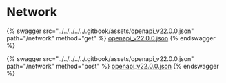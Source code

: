 # Network

{% swagger src="../../../../../.gitbook/assets/openapi_v22.0.0.json" path="/network" method="get" %}
[openapi_v22.0.0.json](../../../../../.gitbook/assets/openapi_v22.0.0.json)
{% endswagger %}

{% swagger src="../../../../../.gitbook/assets/openapi_v22.0.0.json" path="/network" method="post" %}
[openapi_v22.0.0.json](../../../../../.gitbook/assets/openapi_v22.0.0.json)
{% endswagger %}
